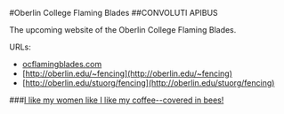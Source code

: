 #Oberlin College Flaming Blades
##CONVOLUTI APIBUS

The upcoming website of the Oberlin College Flaming Blades.

URLs:
- [ocflamingblades.com](http://ocflamingblades.com)
- [http://oberlin.edu/~fencing](http://oberlin.edu/~fencing)
- [http://oberlin.edu/stuorg/fencing](http://oberlin.edu/stuorg/fencing)

###[I like my women like I like my coffee--covered in bees!](http://www.youtube.com/watch?v=Xs-tl6GBOBo)